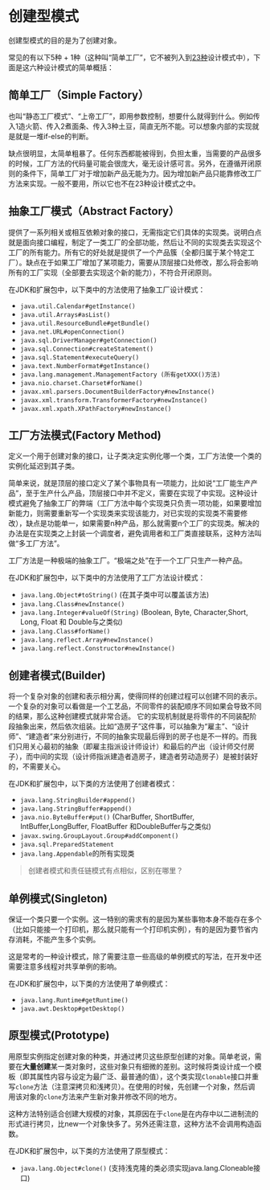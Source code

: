 # 创建型模式

创建型模式的目的是为了创建对象。

常见的有以下5种 + 1种（这种叫“简单工厂”，它不被列入到[23种](http://ichennan.com/2016/08/09/DesignPattern.html)设计模式中），下面是这六种设计模式的简单概括：

## 简单工厂（Simple Factory）
也叫“静态工厂模式”、“上帝工厂”，即用参数控制，想要什么就得到什么。例如传入1造火箭、传入2煮面条、传入3种土豆，简直无所不能。可以想象内部的实现就是就是一堆if-else的判断。

缺点很明显，太简单粗暴了。任何东西都能被得到，负担太重，当需要的产品很多的时候，工厂方法的代码量可能会很庞大，毫无设计感可言。另外，在遵循开闭原则的条件下，简单工厂对于增加新产品无能为力。因为增加新产品只能靠修改工厂方法来实现。一般不要用，所以它也不在23种设计模式之中。

## 抽象工厂模式（Abstract Factory）
提供了一系列相关或相互依赖对象的接口，无需指定它们具体的实现类。说明白点就是面向接口编程，制定了一类工厂的全部功能，然后让不同的实现类去实现这个工厂的所有能力。所有它的好处就是提供了一个产品簇（全都归属于某个特定工厂）。缺点在于如果工厂增加了某项能力，需要从顶层接口处修改，那么将会影响所有的工厂实现（全部要去实现这个新的能力），不符合开闭原则。

在JDK和扩展包中，以下类中的方法使用了抽象工厂设计模式：
* `java.util.Calendar#getInstance()`
* `java.util.Arrays#asList()`
* `java.util.ResourceBundle#getBundle()`
* `java.net.URL#openConnection()`
* `java.sql.DriverManager#getConnection()`
* `java.sql.Connection#createStatement()`
* `java.sql.Statement#executeQuery()`
* `java.text.NumberFormat#getInstance()`
* `java.lang.management.ManagementFactory (所有getXXX()方法)`
* `java.nio.charset.Charset#forName()`
* `javax.xml.parsers.DocumentBuilderFactory#newInstance()`
* `javax.xml.transform.TransformerFactory#newInstance()`
* `javax.xml.xpath.XPathFactory#newInstance()`
## 工厂方法模式(Factory Method)
定义一个用于创建对象的接口，让子类决定实例化哪一个类，工厂方法使一个类的实例化延迟到其子类。

简单来说，就是顶层的接口定义了某个事物具有一项能力，比如说“工厂能生产产品”，至于生产什么产品，顶层接口中并不定义，需要在实现了中实现。这种设计模式避免了抽象工厂的弊端（工厂方法中每个实现类只负责一项功能，如果要增加新能力，则需要重新写一个实现类来实现该能力，对已实现的实现类不需要修改），缺点是功能单一，如果需要n种产品，那么就需要n个工厂的实现类。解决的办法是在实现类之上封装一个调度者，避免调用者和工厂类直接联系，这种方法叫做“多工厂方法”。

工厂方法是一种极端的抽象工厂。“极端之处”在于一个工厂只生产一种产品。

在JDK和扩展包中，以下类中的方法使用了工厂方法设计模式：
* `java.lang.Object#toString()` (在其子类中可以覆盖该方法)
* `java.lang.Class#newInstance()`
* `java.lang.Integer#valueOf(String)` (Boolean, Byte, Character,Short, Long, Float 和 Double与之类似)
* `java.lang.Class#forName()`
* `java.lang.reflect.Array#newInstance()`
* `java.lang.reflect.Constructor#newInstance()`

## 创建者模式(Builder)
将一个复杂对象的创建和表示相分离，使得同样的创建过程可以创建不同的表示。一个复杂的对象可以看做是一个工艺品，不同零件的装配顺序不同如果会导致不同的结果，那么这种创建模式就非常合适。
它的实现机制就是将零件的不同装配阶段抽象出来，然后依次组装。比如“造房子”这件事，可以抽象为“雇主”、“设计师”、“建造者”来分别进行，不同的抽象实现最后得到的房子也是不一样的。而我们只用关心最初的抽象（即雇主指派设计师设计）和最后的产出（设计师交付房子），而中间的实现（设计师指派建造者造房子，建造者劳动造房子）是被封装好的，不需要关心。

在JDK和扩展包中，以下类的方法使用了创建者模式：
* `java.lang.StringBuilder#append()`
* `java.lang.StringBuffer#append()`
* `java.nio.ByteBuffer#put()` (CharBuffer, ShortBuffer, IntBuffer,LongBuffer, FloatBuffer 和DoubleBuffer与之类似)
* `javax.swing.GroupLayout.Group#addComponent()`
* `java.sql.PreparedStatement`
* `java.lang.Appendable`的所有实现类

> 创建者模式和责任链模式有点相似，区别在哪里？

## 单例模式(Singleton)
保证一个类只要一个实例。这一特别的需求有的是因为某些事物本身不能存在多个（比如只能接一个打印机，那么就只能有一个打印机实例），有的是因为要节省内存消耗，不能产生多个实例。

这是常考的一种设计模式，除了需要注意一些高级的单例模式的写法，在开发中还需要注意多线程对共享单例的影响。

在JDK和扩展包中，以下类的方法使用了单例模式：
* `java.lang.Runtime#getRuntime()`
* `java.awt.Desktop#getDesktop()`

## 原型模式(Prototype)
用原型实例指定创建对象的种类，并通过拷贝这些原型创建的对象。简单老说，需要在**大量创建**某一类对象时，这些对象只有细微的差别。这时候将类设计成一个模板（即其属性内容与设定为最广泛、最普通的值），这个类实现`Clonable`接口并重写`clone`方法（注意深拷贝和浅拷贝）。在使用的时候，先创建一个对象，然后调用该对象的`clone`方法来产生新对象并修改不同的地方。

这种方法特别适合创建大规模的对象，其原因在于`clone`是在内存中以二进制流的形式进行拷贝，比new一个对象快多了。另外还需注意，这种方法不会调用构造函数。

在JDK和扩展包中，以下类的方法使用了原型模式：
* `java.lang.Object#clone()` (支持浅克隆的类必须实现java.lang.Cloneable接口)
